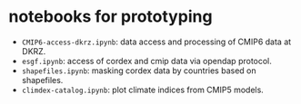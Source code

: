 # notebooks for prototyping

* `CMIP6-access-dkrz.ipynb`: data access and processing of CMIP6 data at DKRZ.
* `esgf.ipynb`: access of cordex and cmip data via opendap protocol.
* `shapefiles.ipynb`: masking cordex data by countries based on shapefiles.
* `climdex-catalog.ipynb`: plot climate indices from CMIP5 models.
